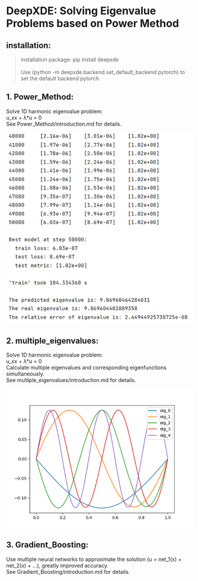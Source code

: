 # DeepXDE: Solving Eigenvalue Problems based on Power Method

## installation:

>installation package: pip install deepxde <br>
><br>
>Use (python -m deepxde.backend.set_default_backend pytorch) to set the default backend pytorch

## 1. Power_Method:

Solve 1D harmonic eigenvalue problem: <br>
u_xx + λ*u = 0 <br>
See Power_Method/introduction.md for details. <br>

![](/image/1_D_Harmonic_Eigenvalue_Problem_Figure_9.png)

## 2. multiple_eigenvalues:

Solve 1D harmonic eigenvalue problem: <br>
u_xx + λ*u = 0 <br>
Calculate multiple eigenvalues and corresponding eigenfunctions simultaneously.<br>
See multiple_eigenvalues/introduction.md for details. <br>

![](/image/multiple_eigenvalues_multi_max_eigs_Figure_1.png)

## 3. Gradient_Boosting:

Use multiple neural networks to approximate the solution (u = net_1(x) + net_2(x) + ...), greatly improved accuracy. <br>
See Gradient_Boosting/introduction.md for details. <br>
